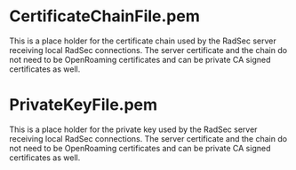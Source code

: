 
# CertificateChainFile.pem

This is a place holder for the certificate chain used by the
RadSec server receiving local RadSec connections. The server
certificate and the chain do not need to be OpenRoaming
certificates and can be private CA signed certificates as
well.

# PrivateKeyFile.pem

This is a place holder for the private key used by the
RadSec server receiving local RadSec connections. The server
certificate and the chain do not need to be OpenRoaming
certificates and can be private CA signed certificates as
well.


